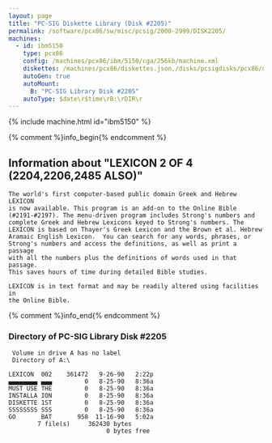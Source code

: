 ```yaml
---
layout: page
title: "PC-SIG Diskette Library (Disk #2205)"
permalink: /software/pcx86/sw/misc/pcsig/2000-2999/DISK2205/
machines:
  - id: ibm5150
    type: pcx86
    config: /machines/pcx86/ibm/5150/cga/256kb/machine.xml
    diskettes: /machines/pcx86/diskettes.json,/disks/pcsigdisks/pcx86/diskettes.json
    autoGen: true
    autoMount:
      B: "PC-SIG Library Disk #2205"
    autoType: $date\r$time\rB:\rDIR\r
---
```


{% include machine.html id="ibm5150" %}

{% comment %}info_begin{% endcomment %}

## Information about "LEXICON 2 OF 4 (2204,2206,2485 ALSO)"

    The world's first computer-based public domain Greek and Hebrew LEXICON
    is now available. This program is an add-on to the Online Bible
    (#2191-#2197). The menu-driven program includes Strong's numbers and
    complete Greek and Hebrew Lexicons keyed to Strong's numbers. The
    LEXICON is based on Thayer's Greek Lexicon and the Brown et al. Hebrew
    Aramaic English Lexicon.  You can search for any words, phrases, or
    Strong's numbers and access the definitions, as well as print a passage
    with all the numbers plus the definitions of words used in that passage.
    This saves hours of time during detailed Bible studies.
    
    LEXICON is in text format and may be readily altered using facilities in
    the Online Bible.
{% comment %}info_end{% endcomment %}


### Directory of PC-SIG Library Disk #2205

     Volume in drive A has no label
     Directory of A:\

    LEXICON  002    361472   9-26-90   2:22p
    ▄▄▄▄▄▄▄▄ ▄▄▄         0   8-25-90   8:36a
    MUST USE THE         0   8-25-90   8:36a
    INSTALLA ION         0   8-25-90   8:36a
    DISKETTE 1ST         0   8-25-90   8:36a
    SSSSSSSS SSS         0   8-25-90   8:36a
    GO       BAT       958  11-16-90   5:02a
            7 file(s)     362430 bytes
                               0 bytes free
